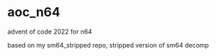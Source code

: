 # aoc_n64

advent of code 2022 for n64

based on my sm64_stripped repo, stripped version of sm64 decomp

